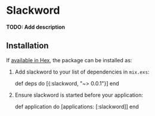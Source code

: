 # Slackword

**TODO: Add description**

## Installation

If [available in Hex](https://hex.pm/docs/publish), the package can be installed as:

  1. Add slackword to your list of dependencies in `mix.exs`:

        def deps do
          [{:slackword, "~> 0.0.1"}]
        end

  2. Ensure slackword is started before your application:

        def application do
          [applications: [:slackword]]
        end

